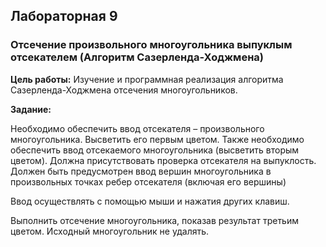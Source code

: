 ## Лабораторная 9
### Отсечение произвольного многоугольника выпуклым отсекателем (Алгоритм Сазерленда-Ходжмена)

**Цель работы:**
Изучение и программная реализация алгоритма Сазерленда-Ходжмена
отсечения многоугольников.

**Задание:**

Необходимо обеспечить ввод отсекателя – произвольного многоугольника.
Высветить его первым цветом. Также необходимо обеспечить ввод
отсекаемого многоугольника (высветить вторым цветом). Должна
присутствовать проверка отсекателя на выпуклость. Должен быть
предусмотрен ввод вершин многоугольника в произвольных точках ребер
отсекателя (включая его вершины)

Ввод осуществлять с помощью мыши и нажатия других клавиш.

Выполнить отсечение многоугольника, показав результат третьим цветом.
Исходный многоугольник не удалять.
